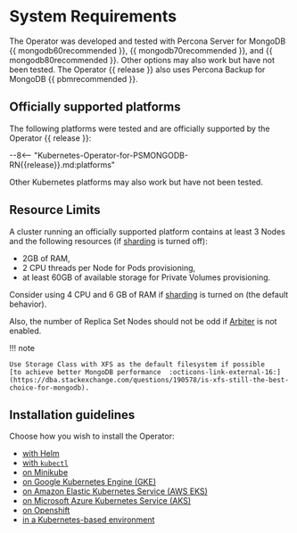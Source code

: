 # System Requirements

The Operator was developed and tested with Percona Server for MongoDB
{{ mongodb60recommended }}, 
{{ mongodb70recommended }}, and {{ mongodb80recommended }}. Other options may also work but have not been
tested. The Operator {{ release }} also uses Percona Backup for MongoDB
{{ pbmrecommended }}.

## Officially supported platforms

The following platforms were tested and are officially supported by the Operator
{{ release }}:

--8<-- "Kubernetes-Operator-for-PSMONGODB-RN{{release}}.md:platforms"


Other Kubernetes platforms may also work but have not been tested.

## Resource Limits

A cluster running an officially supported platform contains at least 3 Nodes
and the following resources (if [sharding](sharding.md) is
turned off):

* 2GB of RAM,
* 2 CPU threads per Node for Pods provisioning,
* at least 60GB of available storage for Private Volumes provisioning.

Consider using 4 CPU and 6 GB of RAM if [sharding](sharding.md)
is turned on (the default behavior).

Also, the number of Replica Set Nodes should not be odd if [Arbiter](arbiter.md)
is not enabled.

!!! note

    Use Storage Class with XFS as the default filesystem if possible
    [to achieve better MongoDB performance  :octicons-link-external-16:](https://dba.stackexchange.com/questions/190578/is-xfs-still-the-best-choice-for-mongodb).

## Installation guidelines

Choose how you wish to install the Operator:

* [with Helm](helm.md)
* [with `kubectl`](kubectl.md)
* [on Minikube](minikube.md)
* [on Google Kubernetes Engine (GKE)](gke.md)
* [on Amazon Elastic Kubernetes Service (AWS EKS)](eks.md)
* [on Microsoft Azure Kubernetes Service (AKS)](aks.md)
* [on Openshift](openshift.md)
* [in a Kubernetes-based environment](kubernetes.md)
